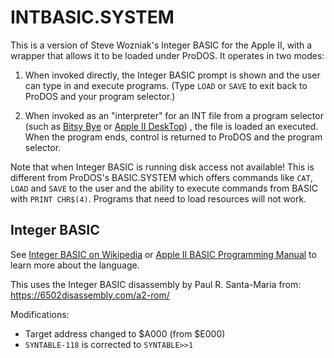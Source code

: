 # INTBASIC.SYSTEM

This is a version of Steve Wozniak's Integer BASIC for the Apple II, with a wrapper that allows it to be loaded under ProDOS. It operates in two modes:

1. When invoked directly, the Integer BASIC prompt is shown and the user can type in and execute programs. (Type `LOAD` or `SAVE` to exit back to ProDOS and your program selector.)

2. When invoked as an "interpreter" for an INT file from a program selector (such as [Bitsy Bye](https://prodos8.com/bitsy-bye/) or [Apple II DeskTop](https://a2desktop.com)) , the file is loaded an executed. When the program ends, control is returned to ProDOS and the program selector.

Note that when Integer BASIC is running disk access not available! This is different from ProDOS's BASIC.SYSTEM which offers commands like `CAT`, `LOAD` and `SAVE` to the user and the ability to execute commands from BASIC with `PRINT CHR$(4)`. Programs that need to load resources will not work.

## Integer BASIC

See  [Integer BASIC on Wikipedia](https://en.wikipedia.org/wiki/Integer_BASIC) or [Apple II BASIC Programming Manual](http://cini.classiccmp.org/pdf/Apple/Apple%20II%20Basic%20Programming%20Manual.pdf) to learn more about the language.

This uses the Integer BASIC disassembly by Paul R. Santa-Maria from: https://6502disassembly.com/a2-rom/

Modifications:

* Target address changed to $A000 (from $E000)
* `SYNTABLE-118` is corrected to `SYNTABLE>>1`
